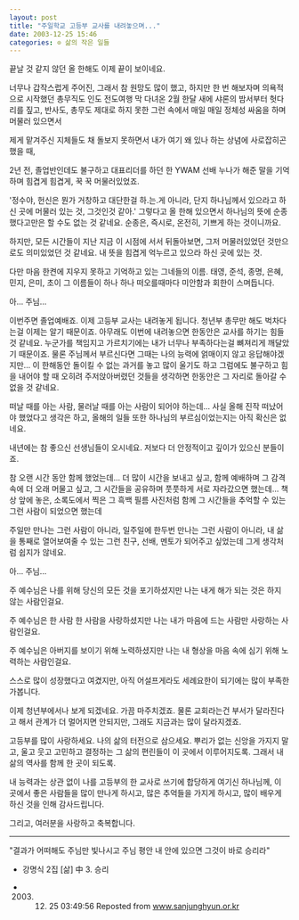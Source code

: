 ```yaml
---
layout: post
title: "주일학교 고등부 교사를 내려놓으며..."
date: 2003-12-25 15:46
categories: ⊙ 삶의 작은 일들
---
```


끝날 것 같지 않던 올 한해도 이제 끝이 보이네요.
 
너무나 갑작스럽게 주어진, 그래서 참 원망도 많이 했고,
하지만 한 번 해보자며 의욕적으로 시작했던 총무직도
인도 전도여행 막 다녀온 2월 한달 새에 샤론의 밤서부터 헛다리를 짚고,
반사도, 총무도 제대로 하지 못한 그런 속에서 
매일 매일 정체성 싸움을 하며 머물러 있으면서
 
제게 맡겨주신 지체들도 채 돌보지 못하면서 내가 여기 왜 있나 하는 
상념에 사로잡히곤 했을 때, 
 
2년 전, 졸업반인데도 불구하고 대표리더를 하던 
한 YWAM 선배 누나가 해준 말을 기억하며 힘겹게 힘겹게, 꾹 꾹 머물러있었죠.
 
'정수야, 헌신은 뭔가 거창하고 대단한걸 하.는.게 아니라, 
단지 하나님께서 있으라고 하신 곳에 머물러 있는 것, 그것인것 같아.'
그렇다고 올 한해 있으면서 하나님의 뜻에 순종했다고만은 할 수도 없는 것 같네요. 
순종은, 즉시로, 온전히, 기쁘게 하는 것이니까요.
 
하지만, 모든 시간들이 지난 지금 이 시점에 서서 뒤돌아보면, 
그저 머물러있었던 것만으로도 의미있었던 것 같네요. 
내 뜻을 힘겹게 억누르고 있으라 하신 곳에 있는 것. 
 
다만 마음 한켠에 지우지 못하고 기억하고 있는
그네들의 이름. 태영, 준석, 종명, 은혜, 민지, 은미, 초이
그 이름들이 하나 하나 떠오를때마다 미안함과 회한이 스며듭니다.
 
아... 주님...
 
이번주면 졸업예배죠.
이제 고등부 교사는 내려놓게 됩니다.
청년부 총무만 해도 벅차다는걸 이제는 알기 때문이죠.
아무래도 이번에 내려놓으면 한동안은 교사를 하기는 힘들 것 같네요.
누군가를 책임지고 가르치기에는 내가 너무나 부족하다는걸 뼈져리게 깨달았기 때문이죠.
물론 주님께서 부르신다면 그때는 나의 능력에 얽매이지 않고 응답해야겠지만...
이 한해동안 돌이킬 수 없는 과거를 놓고 많이 울기도 하고
그럼에도 불구하고 힘을 내어야 할 때 오히려 주저앉아버렸던 것들을 생각하면
한동안은 그 자리로 돌아갈 수 없을 것 같네요.
 
떠날 때를 아는 사람, 물러날 때를 아는 사람이 되어야 하는데...
사실 올해 진작 떠났어야 했었다고 생각은 하고,
올해의 일들 또한 하나님의 부르심이었는지는 아직 확신은 없네요.
 
내년에는 참 좋으신 선생님들이 오시네요.
저보다 더 안정적이고 깊이가 있으신 분들이죠.
 
참 오랜 시간 동안 함께 했었는데...
더 많이 시간을 보내고 싶고,
함께 예배하며 그 감격 속에 더 오래 머물고 싶고,
그 시간들을 공유하며 풋풋하게 서로 자라갔으면 했는데...
책상 앞에 놓은, 소록도에서 찍은 그 흑백 필름 사진처럼
함께 그 시간들을 추억할 수 있는 그런 사람이 되었으면 했는데
 
주일만 만나는 그런 사람이 아니라,
일주일에 한두번 만나는 그런 사람이 아니라,
내 삶을 통째로 열어보여줄 수 있는
그런 친구, 선배, 멘토가 되어주고 싶었는데
그게 생각처럼 쉽지가 않네요.
 
아... 주님...
 
주 예수님은 나를 위해 당신의 모든 것을 포기하셨지만
나는 내게 해가 되는 것은 하지 않는 사람인걸요.
 
주 예수님은 한 사람 한 사람을 사랑하셨지만
나는 내가 마음에 드는 사람만 사랑하는 사람인걸요.
 
주 예수님은 아버지를 보이기 위해 노력하셨지만
나는 내 형상을 마음 속에 심기 위해 노력하는 사람인걸요.
 
스스로 많이 성장했다고 여겼지만,
아직 어설프게라도 세례요한이 되기에는 많이 부족한가봅니다.
 
이제 청년부에서나 보게 되겠네요.
가끔 마주치겠죠.
물론 교회라는건 부서가 달라진다고 해서
관계가 더 멀어지면 안되지만,
그래도 지금과는 많이 달라지겠죠.
 
고등부를 많이 사랑하세요.
나의 삶의 터전으로 삼으세요.
뿌리가 없는 신앙을 가지지 말고,
울고 웃고 고민하고 결정하는 그 삶의 편린들이
이 곳에서 이루어지도록.
그래서 내 삶의 역사를 함께 한 곳이 되도록.
 
내 능력과는 상관 없이 나를 고등부의 한 교사로 쓰기에 합당하게 여기신 하나님께,
이 곳에서 좋은 사람들을 많이 만나게 하시고, 많은 추억들을 가지게 하시고,
많이 배우게 하신 것을 인해 감사드립니다.
 
그리고,
여러분을 사랑하고 축복합니다.
 
---------------------
 
"결과가 어떠해도
주님만 빛나시고
주님 평안 내 안에 있으면
그것이 바로 승리라"
 
- 강명식 2집 [삶] 中 3. 승리

- 2003. 12. 25 03:49:56 Reposted from www.sanjunghyun.or.kr
       
